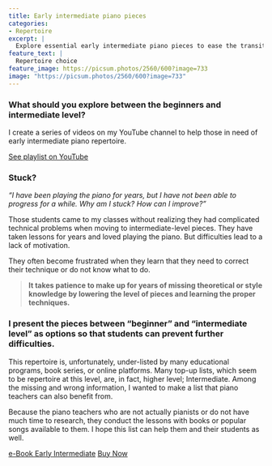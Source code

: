 ```yaml
---
title: Early intermediate piano pieces
categories:
- Repertoire
excerpt: |
  Explore essential early intermediate piano pieces to ease the transition from beginner to intermediate levels. Discover a curated YouTube playlist and e-Book designed to help students overcome technical challenges and prevent frustration. Ideal for self-learners and teachers, this unique repertoire fills gaps often missed by traditional resources, guiding students to progress confidently.
feature_text: |
  Repertoire choice
feature_image: https://picsum.photos/2560/600?image=733
image: "https://picsum.photos/2560/600?image=733"
---
```


### What should you explore between the beginners and intermediate level?

​I create a series of videos on my YouTube channel to help those in need of early intermediate piano repertoire.

​[See playlist on YouTube](https://www.youtube.com/playlist?list=PLoEVTzF1FSNF3wVZ9sMMEoSVKzxYDL5Zk) 

### Stuck?

_“I have been playing the piano for years, but I have not been able to progress for a while. Why am I stuck? How can I improve?”_

Those students came to my classes without realizing they had complicated technical problems when moving to intermediate-level pieces. They have taken lessons for years and loved playing the piano. But difficulties lead to a lack of motivation. 

They often become frustrated when they learn that they need to correct their technique or do not know what to do.

> **It takes patience to make up for years of missing theoretical or style knowledge by lowering the level of pieces and learning the proper techniques.**

### I present the pieces between “beginner” and “intermediate level” as options so that students can prevent further difficulties.

This repertoire is, unfortunately, under-listed by many educational programs, book series, or online platforms. Many top-up lists, which seem to be repertoire at this level, are, in fact, higher level; Intermediate. Among the missing and wrong information, I wanted to make a list that piano teachers can also benefit from.

Because the piano teachers who are not actually pianists or do not have much time to research, they conduct the lessons with books or popular songs available to them. I hope this list can help them and their students as well.

[e-Book Early Intermediate](/ebook)
[Buy Now]()